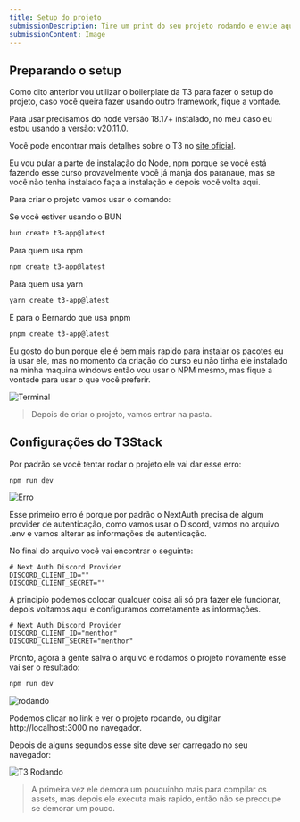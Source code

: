 ```yaml
---
title: Setup do projeto
submissionDescription: Tire um print do seu projeto rodando e envie aqui.
submissionContent: Image
---
```


## Preparando o setup

Como dito anterior vou utilizar o boilerplate da T3 para fazer o setup do projeto, caso você queira fazer usando outro framework, fique a vontade.

Para usar precisamos do node versão 18.17+ instalado, no meu caso eu estou usando a versão: v20.11.0.

Você pode encontrar mais detalhes sobre o T3 no [site oficial](https://create.t3.gg/).

Eu vou pular a parte de instalação do Node, npm porque se você está fazendo esse curso provavelmente você já manja dos paranaue, mas se você não tenha instalado faça a instalação e depois você volta aqui.

Para criar o projeto vamos usar o comando:

Se você estiver usando o BUN

```bash
bun create t3-app@latest
```

Para quem usa npm

```bash
npm create t3-app@latest
```

Para quem usa yarn

```bash
yarn create t3-app@latest
```

E para o Bernardo que usa pnpm

```bash
pnpm create t3-app@latest
```

Eu gosto do bun porque ele é bem mais rapido para instalar os pacotes eu ia usar ele, mas no momento da criação do curso eu não tinha ele instalado na minha maquina windows então vou usar o NPM mesmo, mas fique a vontade para usar o que você preferir.

![Terminal](https://menthor-content.s3.sa-east-1.amazonaws.com/386ec8bb-ae20-4fd7-917f-5447997dee77)

> Depois de criar o projeto, vamos entrar na pasta.

## Configurações do T3Stack

Por padrão se você tentar rodar o projeto ele vai dar esse erro:

```bash
npm run dev
```

![Erro](https://menthor-content.s3.sa-east-1.amazonaws.com/2bcf47f5-aa5d-4d59-a2f6-3da67ba02e73)

Esse primeiro erro é porque por padrão o NextAuth precisa de algum provider de autenticação, como vamos usar o Discord, vamos no arquivo .env e vamos alterar as informações de autenticação.

No final do arquivo você vai encontrar o seguinte:

```env
# Next Auth Discord Provider
DISCORD_CLIENT_ID=""
DISCORD_CLIENT_SECRET=""
```

A principio podemos colocar qualquer coisa ali só pra fazer ele funcionar, depois voltamos aqui e configuramos corretamente as informações.

```env
# Next Auth Discord Provider
DISCORD_CLIENT_ID="menthor"
DISCORD_CLIENT_SECRET="menthor"
```

Pronto, agora a gente salva o arquivo e rodamos o projeto novamente esse vai ser o resultado:

```bash
npm run dev
```

![rodando](https://menthor-content.s3.sa-east-1.amazonaws.com/11d948c9-6a13-4b99-92d3-5168adab648c)

Podemos clicar no link e ver o projeto rodando, ou digitar http://localhost:3000 no navegador.

Depois de alguns segundos esse site deve ser carregado no seu navegador:

![T3 Rodando](https://menthor-content.s3.sa-east-1.amazonaws.com/e1001d0d-e406-4875-b27e-f6eea0f65ad8)

> A primeira vez ele demora um pouquinho mais para compilar os assets, mas depois ele executa mais rapido, então não se preocupe se demorar um pouco.
